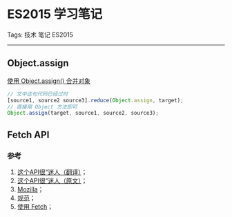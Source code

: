 ﻿# ES2015 学习笔记

Tags: 技术 笔记 ES2015

---

## Object.assign
[使用 Object.assign() 合并对象](http://www.tuicool.com/articles/VF3Uf2E)

``` javascript
// 文中这句代码已经过时
[source1, source2 source3].reduce(Object.assign, target);
// 直接用 Object 方法即可
Object.assign(target, source1, source2, source3);
```


## Fetch API

### 参考
1. [这个API很“迷人（翻译）](http://www.w3ctech.com/topic/854)；
2. [这个API很“迷人（原文）](http://hacks.mozilla.org/2015/03/this-api-is-so-fetching/)；
3. [Mozilla](https://developer.mozilla.org/zh-CN/docs/Web/API/Fetch_API)； 
4. [规范](https://fetch.spec.whatwg.org)；
5. [使用 Fetch](https://developer.mozilla.org/zh-CN/docs/Web/API/Fetch_API/Using_Fetch)；